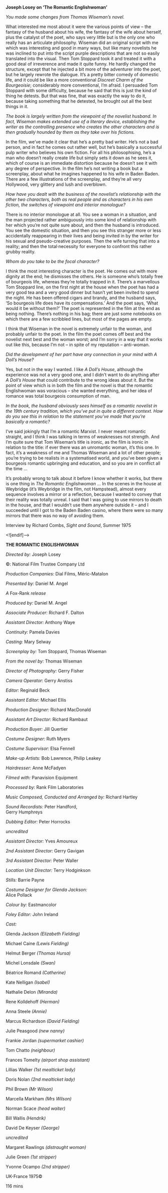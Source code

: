 

**Joseph Losey on ‘The Romantic Englishwoman’**

_You made some changes from Thomas Wiseman’s novel._

What interested me most about it were the various points of view – the fantasy of the husband about his wife, the fantasy of the wife about herself, plus the catalyst of the poet, who says very little but is the only one who really has an articulate philosophy. Wiseman did an original script with me which was interesting and good in many ways, but like many novelists he was inclined to put into the script purple descriptions that are not so easily translated into the visual. Then Tom Stoppard took it and treated it with a good deal of irreverence and made it quite funny. He hardly changed the structure, except that he injected a bit more of the adventurer into the poet, but he largely rewrote the dialogue. It’s a pretty bitter comedy of domestic life, and it could be like a more conventional _Discreet Charm of the Bourgeoisie_; considerably more conventional, I’m afraid. I persuaded Tom Stoppard with some difficulty, because he said that this is just the kind of thing he detests. But that was fine, that was exactly the way to do it, because taking something that he detested, he brought out all the best things in it.

_The book is largely written from the viewpoint of the novelist husband. In fact, Wiseman makes extended use of a literary device, establishing the writer as the controlling presence who creates the other characters and is then gradually hounded by them as they take over his fictions._

In the film, we’ve made it clear that he’s a pretty bad writer. He’s not a bad person, and in fact he comes out rather well, but he’s basically a successful pulp writer who believes his own fiction. For all his philosophising, he’s a man who doesn’t really create life but simply sets it down as he sees it, which of course is an immediate distortion because he doesn’t see it with any degree of perspective. In the film he’s not writing a book but a screenplay, about what he imagines happened to his wife in Baden Baden. There are a few illustrations of the screenplay, and they’re all very Hollywood, very glittery and lush and overblown.

_How have you dealt with the business of the novelist’s relationship with the other two characters, both as real people and as characters in his own fiction, the switches of viewpoint and interior monologue?_

There is no interior monologue at all. You see a woman in a situation, and the man projected rather ambiguously into some kind of relationship with her which you’re not quite sure about, and then the husband is introduced. You see the domestic situation, and then you see this stranger more or less accidentally reappearing in their lives and being invited in by the writer for his sexual and pseudo-creative purposes. Then the wife turning that into a reality; and then the total·necessity for everyone to confront this rather grubby reality.

_Whom do you take to be the focal character?_

I think the most interesting character is the poet. He comes out with more dignity at the end; he dismisses the others. He is someone who’s totally free of bourgeois life, whereas they’re totally trapped in it. There’s a marvellous Tom Stoppard line, on the first night at the house when the poet has had a very good tea and a very good dinner but hasn’t yet been invited to spend the night. He has been offered cigars and brandy, and the husband says, ‘So bourgeois life does have its compensations.’ And the poet says, ‘What would it be without them?’ The poet is represented in the film at the end as being nothing. There’s nothing in his bag; there are just some notebooks on which there are a few scribbled lines, but most of the pages are empty.

I think that Wiseman in the novel is extremely unfair to the woman, and probably unfair to the poet. In the film the poet comes off best and the novelist next best and the woman worst; and I’m sorry in a way that it works out like this, because I’m not – in spite of my reputation – anti-woman.

_Did the development of her part have any connection in your mind with  _A Doll’s House_?_

Yes, but not in the way I wanted. I like _A Doll’s House_, although the experience was not a very good one, and I didn’t want to do anything after _A Doll’s House_ that could contribute to the wrong ideas about it. But the point of view which is in both the film and the novel is that the romantic Englishwoman was voracious – she wanted everything, and her idea of romance was total bourgeois consumption of man.

_In the book, the husband obviously sees himself as a romantic novelist in the 19th century tradition, which you’ve put in quite a different context. How do you see this in relation to the statement you’ve made that you’re basically  a romantic?_

I’ve said jokingly that I’m a romantic Marxist. I never meant romantic straight, and I think I was talking in terms of weaknesses not strength. And I’m quite sure that Tom Wiseman’s title is ironic, as the film is ironic in relation to the title: if ever there was an unromantic woman, it’s this one. In fact, it’s a weakness of me and Thomas Wiseman and a lot of other people; you’re trying to be realists in a systematised world, and you’ve been given a bourgeois romantic upbringing and education, and so you are in conflict all the time ...

It’s probably wrong to talk about it before I know whether it works, but there is one thing in _The Romantic Englishwoman_ ... In the scenes in the house at Weybridge (it’s Weybridge in the film, not Hampstead), almost every sequence involves a mirror or a reflection, because I wanted to convey that their reality was totally unreal. I said that I was going to use mirrors to death in the house, and that I wouldn’t use them anywhere outside it – and I succeeded until I got to the Baden Baden casino, where there were so many mirrors that there was no way of avoiding them.

Interview by Richard Combs, _Sight and Sound_, Summer 1975

<![endif]-->

**THE ROMANTIC ENGLISHWOMAN**

_Directed by:_ Joseph Losey

©: National Film Trustee Company Ltd

_Production Companies:_ Dial Films, Méric-Matalon

_Presented by:_ Daniel M. Angel

_A_ Fox-Rank _release_

_Produced by:_ Daniel M. Angel

_Associate Producer:_ Richard F. Dalton

_Assistant Director:_ Anthony Waye

_Continuity:_ Pamela Davies

_Casting:_ Mary Selway

_Screenplay by:_ Tom Stoppard, Thomas Wiseman

_From the novel by:_ Thomas Wiseman

_Director of Photography:_ Gerry Fisher

_Camera Operator:_ Gerry Anstiss

_Editor:_ Reginald Beck

_Assistant Editor:_ Michael Ellis

_Production Designer:_ Richard MacDonald

_Assistant Art Director:_ Richard Rambaut

_Production Buyer:_ Jill Quertier

_Costume Designer:_ Ruth Myers

_Costume Supervisor:_ Elsa Fennell

_Make-up Artists:_ Bob Lawrence, Philip Leakey

_Hairdresser:_ Anne McFadyen

_Filmed with:_ Panavision Equipment

_Processed by:_ Rank Film Laboratories

_Music Composed, Conducted and Arranged by:_ Richard Hartley

_Sound Recordists:_ Peter Handford,  
Gerry Humphreys

_Dubbing Editor:_ Peter Horrocks

_uncredited_

_Assistant Director:_ Yves Amoureux

_2nd Assistant Director:_ Gerry Gavigan

_3rd Assistant Director:_ Peter Waller

_Location Unit Director:_ Terry Hodginkson

_Stills:_ Barrie Payne

_Costume Designer for Glenda Jackson:_  
Alice Pollack

_Colour by:_ Eastmancolor

_Foley Editor:_ John Ireland

_Cast:_

Glenda Jackson _(Elizabeth Fielding)_

Michael Caine _(Lewis Fielding)_

Helmut Berger _(Thomas Hursa)_

Michel Lonsdale _(Swan)_

Béatrice Romand _(Catherine)_

Kate Nelligan _(Isabel)_

Nathalie Delon _(Miranda)_

Rene Kolldehoff _(Herman)_

Anna Steele _(Annie)_

Marcus Richardson _(David Fielding)_

Julie Peasgood _(new nanny)_

Frankie Jordan _(supermarket cashier)_

Tom Chatto _(neighbour)_

Frances Tomelty _(airport shop assistant)_

Lillias Walker _(1st mealticket lady)_

Doris Nolan _(2nd mealticket lady)_

Phil Brown _(Mr Wilson)_

Marcella Markham _(Mrs Wilson)_

Norman Scace _(head waiter)_

Bill Wallis _(Hendrik)_

David De Keyser _(George)_

_uncredited_

Margaret Rawlings _(distraught woman)_

Julie Green _(1st stripper)_

Yvonne Ocampo _(2nd stripper)_

UK-France 1975©

116 mins
<!--stackedit_data:
eyJoaXN0b3J5IjpbMTcxMDgxMTE0NV19
-->